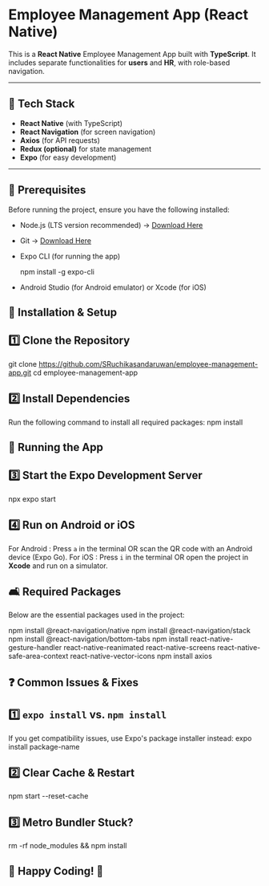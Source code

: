 # Employee Management App (React Native)

This is a **React Native** Employee Management App built with **TypeScript**. It includes separate functionalities for **users** and **HR**, with role-based navigation.

---

## 🚀 Tech Stack
- **React Native** (with TypeScript)
- **React Navigation** (for screen navigation)
- **Axios** (for API requests)
- **Redux (optional)** for state management
- **Expo** (for easy development)

---

## 📌 Prerequisites
Before running the project, ensure you have the following installed:

- Node.js (LTS version recommended) → [Download Here](https://nodejs.org/)
- Git → [Download Here](https://git-scm.com/)
- Expo CLI (for running the app)
  
  npm install -g expo-cli
  
- Android Studio (for Android emulator) or Xcode (for iOS)



## 🔧 Installation & Setup

## 1️⃣ Clone the Repository
git clone https://github.com/SRuchikasandaruwan/employee-management-app.git
cd employee-management-app


## 2️⃣ Install Dependencies
Run the following command to install all required packages:
npm install



## 🏃 Running the App

## 3️⃣ Start the Expo Development Server
npx expo start

## 4️⃣ Run on Android or iOS
For Android : Press `a` in the terminal OR scan the QR code with an Android device (Expo Go).
For iOS    : Press `i` in the terminal OR open the project in **Xcode** and run on a simulator.



## 🛋 Required Packages
Below are the essential packages used in the project:

npm install @react-navigation/native
npm install @react-navigation/stack
npm install @react-navigation/bottom-tabs
npm install react-native-gesture-handler react-native-reanimated react-native-screens react-native-safe-area-context react-native-vector-icons
npm install axios



## ❓ Common Issues & Fixes

## 1️⃣ `expo install` vs. `npm install`
If you get compatibility issues, use Expo's package installer instead:
expo install package-name

## 2️⃣ Clear Cache & Restart
npm start --reset-cache


## 3️⃣ Metro Bundler Stuck?
rm -rf node_modules && npm install


## 🚀 Happy Coding! 🚀

